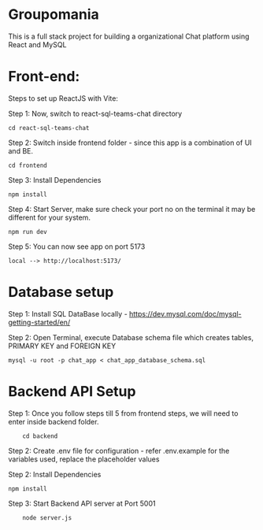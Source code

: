 # Groupomania

This is a full stack project for building a organizational Chat platform using React and MySQL

# Front-end:

Steps to set up ReactJS with Vite:

Step 1: Now, switch to react-sql-teams-chat directory

    cd react-sql-teams-chat

Step 2: Switch inside frontend folder - since this app is a combination of UI and BE.

    cd frontend

Step 3: Install Dependencies

    npm install

Step 4: Start Server, make sure check your port no on the terminal it may be different for your system.

    npm run dev

Step 5: You can now see app on port 5173

    local --> http://localhost:5173/

# Database setup

Step 1: Install SQL DataBase locally - https://dev.mysql.com/doc/mysql-getting-started/en/

Step 2: Open Terminal, execute Database schema file which creates tables, PRIMARY KEY and FOREIGN KEY

    mysql -u root -p chat_app < chat_app_database_schema.sql

# Backend API Setup

Step 1: Once you follow steps till 5 from frontend steps, we will need to enter inside backend folder.
        
        cd backend

Step 2: Create .env file for configuration - refer .env.example for the variables used, replace the placeholder values

Step 2: Install Dependencies

    npm install

Step 3: Start Backend API server at Port 5001

        node server.js
